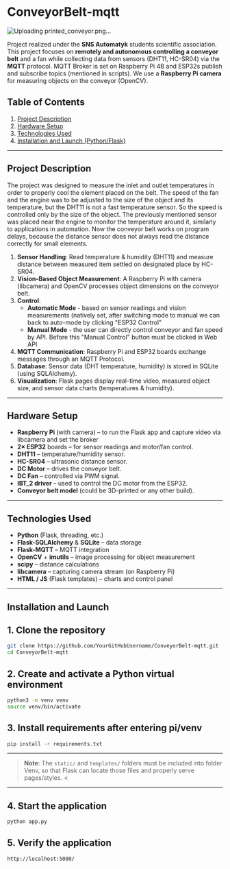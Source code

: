 # ConveyorBelt-mqtt
![Uploading printed_conveyor.png…]()

Project realized under the **SNS Automatyk** students scientific association.  
This project focuses on **remotely and autonomous controlling a conveyor belt** and a fan while collecting data from sensors (DHT11, HC-SR04) via the **MQTT** protocol.
MQTT Broker is set on Raspberry Pi 4B and ESP32s publish and subscribe topics (mentioned in scripts).
We use a **Raspberry Pi camera** for measuring objects on the conveyor (OpenCV).


## Table of Contents
1. [Project Description](#project-description)  
2. [Hardware Setup](#hardware-setup)  
3. [Technologies Used](#technologies-used)  
4. [Installation and Launch (Python/Flask)](#installation-and-launch-pythonflask)    

---

## Project Description

The project was designed to measure the inlet and outlet temperatures in order to properly cool the element placed on the belt.
The speed of the fan and the engine was to be adjusted to the size of the object and its temperature, 
but the DHT11 is not a fast temperature sensor. So the speed is controlled only by the size of the object.
The previously mentioned sensor was placed near the engine to monitor the temperature around it, similarly to applications in automation.
Now the conveyor belt works on program delays, because the distance sensor does not always read the distance correctly for small elements.

1. **Sensor Handling**: Read temperature & humidity (DHT11) and measure distance between measured item settled on designated place by HC-SR04.  
2. **Vision-Based Object Measurement**: A Raspberry Pi with camera (libcamera) and OpenCV processes object dimensions on the conveyor belt.  
3. **Control**:  
   - **Automatic Mode** - based on sensor readings and vision measurements (natively set, after switching mode to manual we can back to auto-mode by clicking "ESP32 Control"
   - **Manual Mode**    - the user can directly control conveyor and fan speed by API. Before this "Manual Control" button must be clicked in Web API
4. **MQTT Communication**: Raspberry Pi and ESP32 boards exchange messages through an MQTT Protocol.  
5. **Database**: Sensor data (DHT temperature, humidity) is stored in SQLite (using SQLAlchemy).  
6. **Visualization**: Flask pages display real-time video, measured object size, and sensor data charts (temperatures & humidity).

---

## Hardware Setup

- **Raspberry Pi** (with camera) – to run the Flask app and capture video via libcamera and set the broker
- **2× ESP32** boards – for sensor readings and motor/fan control.  
- **DHT11** – temperature/humidity sensor.  
- **HC-SR04** – ultrasonic distance sensor.  
- **DC Motor** – drives the conveyor belt.  
- **DC Fan** – controlled via PWM signal.  
- **IBT_2 driver** – used to control the DC motor from the ESP32.  
- **Conveyor belt model** (could be 3D-printed or any other build).

---

## Technologies Used

- **Python** (Flask, threading, etc.)  
- **Flask-SQLAlchemy** & **SQLite** – data storage  
- **Flask-MQTT** – MQTT integration  
- **OpenCV** + **imutils** – image processing for object measurement  
- **scipy** – distance calculations  
- **libcamera** – capturing camera stream (on Raspberry Pi)  
- **HTML / JS** (Flask templates) – charts and control panel

---

## Installation and Launch 

## 1.  Clone the repository  
   ```bash
   git clone https://github.com/YourGitHubUsername/ConveyorBelt-mqtt.git
   cd ConveyorBelt-mqtt  
  ```
## 2.  Create and activate a Python virtual environment

   ```bash
python3 -m venv venv
source venv/bin/activate
```
## 3. Install requirements after entering pi/venv
   ```bash
pip install -r requirements.txt
```
---
> **Note**: The `static/` and `templates/` folders must be included into folder Venv, so that Flask can locate those files and properly serve pages/styles. <
---
## 4. Start the application
   ```bash
python app.py
```
## 5. Verify the application
   ```bash
http://localhost:5000/
```

